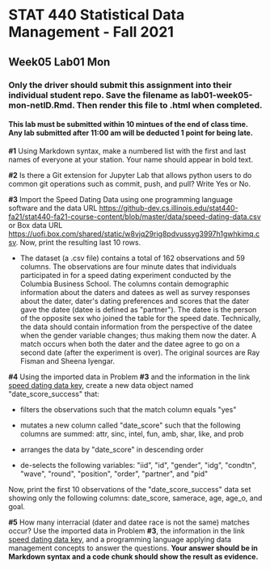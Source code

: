# STAT 440 Statistical Data Management - Fall 2021
## Week05 Lab01 Mon
### Only the driver should submit this assignment into their individual student repo. Save the filename as lab01-week05-mon-netID.Rmd. Then render this file to .html when completed. 
#### This lab must be submitted within 10 mintues of the end of class time. Any lab submitted after 11:00 am will be deducted 1 point for being late.

**#1** Using Markdown syntax, make a numbered list with the first and last names of everyone at your station. Your name should appear in bold text.

**#2** Is there a Git extension for Jupyter Lab that allows python users to do common git operations such as commit, push, and pull? Write Yes or No.

**#3** Import the Speed Dating Data using one programming language software and the data URL https://github-dev.cs.illinois.edu/stat440-fa21/stat440-fa21-course-content/blob/master/data/speed-dating-data.csv or Box data URL https://uofi.box.com/shared/static/w8vjq29rig8pdvussyg3997h1gwhkimq.csv. Now, print the resulting last 10 rows.

  - The dataset (a .csv file) contains a total of 162 observations and 59 columns. The observations are four minute dates that individuals participated in for a speed dating experiment conducted by the Columbia Business School. The columns contain demographic information about the daters and datees as well as survey responses about the dater, dater's dating preferences and scores that the dater gave the datee (datee is defined as "partner"). The datee is the person of the opposite sex who joined the table for the speed date. Technically, the data should contain information from the perspective of the datee when the gender variable changes; thus making them now the dater. A match occurs when both the dater and the datee agree to go on a second date (after the experiment is over). The original sources are Ray Fisman and Sheena Iyengar.

**#4** Using the imported data in Problem **#3** and the information in the link [speed dating data key](https://github-dev.cs.illinois.edu/stat440-fa21/stat440-fa21-course-content/blob/master/data/speed-dating-data-key.doc), create a new data object named "date_score_success" that:  

- filters the observations such that the match column equals "yes"

- mutates a new column called "date_score" such that the following columns are summed: attr, sinc, intel, fun, amb, shar, like, and prob

- arranges the data by "date_score" in descending order

- de-selects the following variables: "iid", "id", "gender", "idg", "condtn", "wave", "round", "position", "order", "partner", and "pid"

Now, print the first 10 observations of the "date_score_success" data set showing only the following columns: date_score, samerace, age, age_o, and goal.

**#5** How many interracial (dater and datee race is not the same) matches occur? Use the imported data in Problem **#3**, the information in the link [speed dating data key](https://github-dev.cs.illinois.edu/stat440-fa21/stat440-fa21-course-content/blob/master/data/speed-dating-data-key.doc), and a programming language applying data management concepts to answer the questions. **Your answer should be in Markdown syntax and a code chunk should show the result as evidence.**
